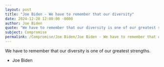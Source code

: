 ```yaml
---
layout: post
title: "Joe Biden - We have to remember that our diversity"
date: 2024-12-28 12:00:00 -0000
author: Joe Biden
quote: "We have to remember that our diversity is one of our greatest strengths."
subject: Compromise
permalink: /Compromise/Joe Biden/Joe Biden - We have to remember that our diversity
---
```


We have to remember that our diversity is one of our greatest strengths.

- Joe Biden
